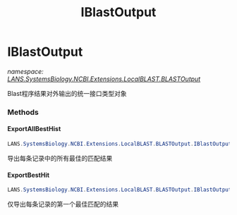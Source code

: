 ﻿---
title: IBlastOutput
---

# IBlastOutput
_namespace: [LANS.SystemsBiology.NCBI.Extensions.LocalBLAST.BLASTOutput](N-LANS.SystemsBiology.NCBI.Extensions.LocalBLAST.BLASTOutput.html)_

Blast程序结果对外输出的统一接口类型对象

### Methods

#### ExportAllBestHist
```csharp
LANS.SystemsBiology.NCBI.Extensions.LocalBLAST.BLASTOutput.IBlastOutput.ExportAllBestHist(System.Double,System.Double)
```
导出每条记录中的所有最佳的匹配结果

#### ExportBestHit
```csharp
LANS.SystemsBiology.NCBI.Extensions.LocalBLAST.BLASTOutput.IBlastOutput.ExportBestHit(System.Double,System.Double)
```
仅导出每条记录的第一个最佳匹配的结果




